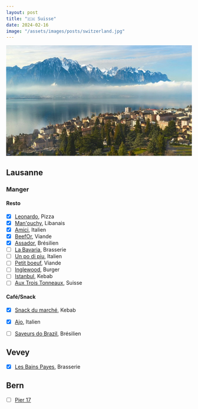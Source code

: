 ```yaml
---
layout: post
title: "🇨🇭 Suisse"
date: 2024-02-16
image: "/assets/images/posts/switzerland.jpg"
---
```


![switzerland](/assets/images/posts/switzerland.jpg)

## Lausanne

### Manger

#### Resto

- [x] [Leonardo](https://maps.app.goo.gl/3o491AuCShE3Bm4i6), Pizza
- [x] [Man'ouchy](https://maps.app.goo.gl/f49d2MESrUskngqSA), Libanais
- [x] [Amici](https://maps.app.goo.gl/66cA7SdEuZ1UmJf17), Italien
- [x] [BeefOr](https://maps.app.goo.gl/nKKFWJhLqDCnsaqd7), Viande
- [x] [Assador](https://maps.app.goo.gl/9eLypMSXK3oifx8d7), Brésilien
- [ ] [La Bavaria](https://maps.app.goo.gl/F6CZ2b2xHsEGjPmRA), Brasserie
- [ ] [Un po di piu](https://maps.app.goo.gl/QdVJVz5ZMczWn23d9), Italien
- [ ] [Petit boeuf](https://maps.app.goo.gl/9pLYibeNdwBGmx7h6), Viande
- [ ] [Inglewood](https://maps.app.goo.gl/vey8qmdmKHNeDsgp9), Burger
- [ ] [Istanbul](https://maps.app.goo.gl/ewyf2TbhZTzCoeX79), Kebab
- [ ] [Aux Trois Tonneaux](https://maps.app.goo.gl/MTk56LP332ZsP9ge6), Suisse

#### Café/Snack

- [x] [Snack du marché](https://maps.app.goo.gl/ewyf2TbhZTzCoeX79), Kebab
- [x] [Ajo](https://maps.app.goo.gl/acz8pfrzZ64KJhbo9), Italien
- [ ] [Saveurs do Brazil](https://maps.app.goo.gl/8BFSJXjaUYymSEqa9), Brésilien


## Vevey

- [x] [Les Bains Payes](https://maps.app.goo.gl/1awD4LmsuHoeHHX89), Brasserie

## Bern

- [ ] [Pier 17](https://maps.app.goo.gl/6b3pR2a2pa8dP9dr8)
